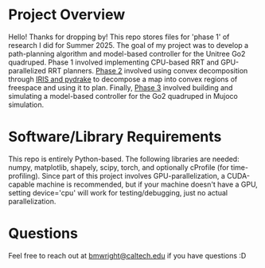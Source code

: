# Project Overview
Hello! Thanks for dropping by! This repo stores files for 'phase 1' of research I did for Summer 2025. The 
goal of my project was to develop a path-planning algorithm and model-based controller for the Unitree Go2 
quadruped. Phase 1 involved implementing CPU-based RRT and GPU-parallelized RRT planners. 
[Phase 2](https://github.com/brit-wright/IRIS_env_drake) involved using convex decomposition through 
[IRIS and pydrake](https://drake.mit.edu/pydrake/) to decompose a map into convex regions of freespace
and using it to plan. Finally, [Phase 3](https://github.com/brit-wright/mujoco_stuff) involved building
and simulating a model-based controller for the Go2 quadruped in Mujoco simulation. 

# Software/Library Requirements
This repo is entirely Python-based. The following libraries are needed: numpy, matplotlib, shapely, 
scipy, torch, and optionally cProfile (for time-profiling). Since part of this project involves
GPU-parallelization, a CUDA-capable machine is recommended, but if your machine doesn't have a GPU,
setting device='cpu' will work for testing/debugging, just no actual parallelization.

# Questions
Feel free to reach out at bmwright@caltech.edu if you have questions :D
